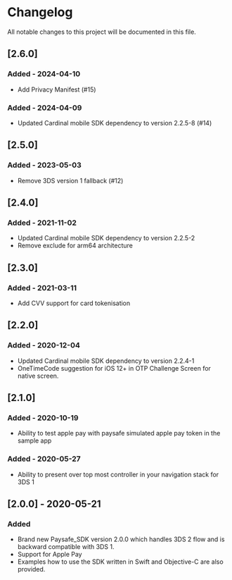 # Changelog

All notable changes to this project will be documented in this file.

## [2.6.0]
### Added - 2024-04-10
- Add Privacy Manifest (#15)
### Added - 2024-04-09
- Updated Cardinal mobile SDK dependency to version 2.2.5-8 (#14)

## [2.5.0]
### Added - 2023-05-03
- Remove 3DS version 1 fallback (#12)

## [2.4.0] 
### Added - 2021-11-02
- Updated Cardinal mobile SDK dependency to version 2.2.5-2
- Remove exclude for arm64 architecture

## [2.3.0] 
### Added - 2021-03-11
- Add CVV support for card tokenisation

## [2.2.0] 
### Added - 2020-12-04
- Updated Cardinal mobile SDK dependency to version 2.2.4-1
- OneTimeCode suggestion for iOS 12+ in OTP Challenge Screen for native screen.

## [2.1.0] 
### Added - 2020-10-19
- Ability to test apple pay with paysafe simulated apple pay token in the sample app
### Added - 2020-05-27
- Ability to present over top most controller in your navigation stack for 3DS 1

## [2.0.0] - 2020-05-21
### Added
- Brand new Paysafe_SDK version 2.0.0 which handles 3DS 2 flow and is backward compatible with 3DS 1. 
- Support for Apple Pay
- Examples how to use the SDK written in Swift and Objective-C are also provided.
